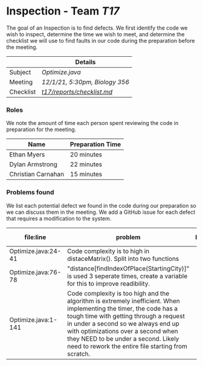 # Inspection - Team *T17* 

The goal of an Inspection is to find defects.
We first identify the code we wish to inspect, determine the time we wish to meet, and determine the checklist we will use to find faults in our code during the preparation before the meeting.

|  | Details |
| ----- | ----- |
| Subject | *Optimize.java* |
| Meeting | *12/1/21, 5:30pm, Biology 356* |
| Checklist | [*t17/reports/checklist.md*](https://github.com/CSU-CS-314-Fall-2021/t17/blob/main/reports/checklist.md) |

### Roles

We note the amount of time each person spent reviewing the code in preparation for the meeting.

| Name | Preparation Time |
| ---- | ---- |
|  Ethan Myers | 20 minutes |
| Dylan Armstrong | 22 minutes |
| Christian Carnahan | 15 minutes |



### Problems found

We list each potential defect we found in the code during our preparation so we can discuss them in the meeting.
We add a GitHub issue for each defect that requires a modification to the system.

| file:line | problem | hi/med/low | who found | github#  |
| --- | --- | :---: | :---: | --- |
| Optimize.java:24-41| Code complexity is to high in distaceMatrix(). Split into two functions | med | Ethan Myers | #849 | 
| Optimize.java:76-78 | "distance[findIndexOfPlace(StartingCity)]" is used 3 seperate times, create a variable for this to improve readibility. | low | Dylan | N/A |
| Optimize.java:1-141| Code complexity is too high and the algorithm is extremely inefficient. When implementing the timer, the code has a tough time with getting through a request in under a second so we always end up with optimizations over a second when they NEED to be under a second. Likely need to rework the entire file starting from scratch. | HIGH | Christian Carnahan | N/A | 
